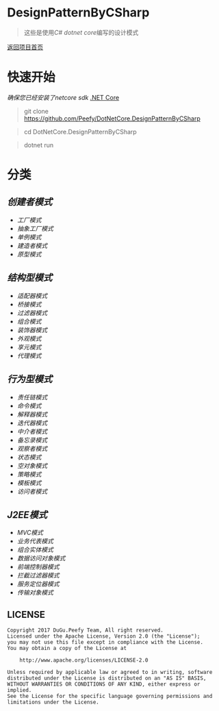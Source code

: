 # DesignPatternByCSharp

>这些是使用*C# dotnet core*编写的设计模式

[返回项目首页](https://github.com/Peefy/DotNetCore.DesignPatternByCSharp)

# 快速开始

*确保您已经安装了netcore sdk* [.NET Core](https://dotnet.github.io/)

>git clone https://github.com/Peefy/DotNetCore.DesignPatternByCSharp

>cd DotNetCore.DesignPatternByCSharp

>dotnet run

# 分类

## *创建者模式*

* *工厂模式*
* *抽象工厂模式*
* *单例模式*
* *建造者模式*
* *原型模式*

## *结构型模式*

* *适配器模式*
* *桥接模式*
* *过滤器模式*
* *组合模式*
* *装饰器模式*
* *外观模式*
* *享元模式*
* *代理模式*

## *行为型模式*

* *责任链模式*
* *命令模式*
* *解释器模式*
* *迭代器模式*
* *中介者模式*
* *备忘录模式*
* *观察者模式*
* *状态模式*
* *空对象模式*
* *策略模式*
* *模板模式*
* *访问者模式*

## *J2EE模式*

* *MVC模式*
* *业务代表模式*
* *组合实体模式*
* *数据访问对象模式*
* *前端控制器模式*
* *拦截过滤器模式*
* *服务定位器模式*
* *传输对象模式*

## LICENSE

```
Copyright 2017 DuGu.Peefy Team, All right reserved.
Licensed under the Apache License, Version 2.0 (the "License");
you may not use this file except in compliance with the License.
You may obtain a copy of the License at

    http://www.apache.org/licenses/LICENSE-2.0

Unless required by applicable law or agreed to in writing, software
distributed under the License is distributed on an "AS IS" BASIS,
WITHOUT WARRANTIES OR CONDITIONS OF ANY KIND, either express or implied.
See the License for the specific language governing permissions and
limitations under the License.
```
